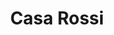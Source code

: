 ---
layout: post
type: post
title: Casa Rossi

description: "Desenvolvimento do site da Casa Rossi utilizando Jekyll."
categories: ['portfolio']
tags: ['Front-end']
type: single
live: "http://casarossi.com.br/"
permalink: /portfolio/:title/
---